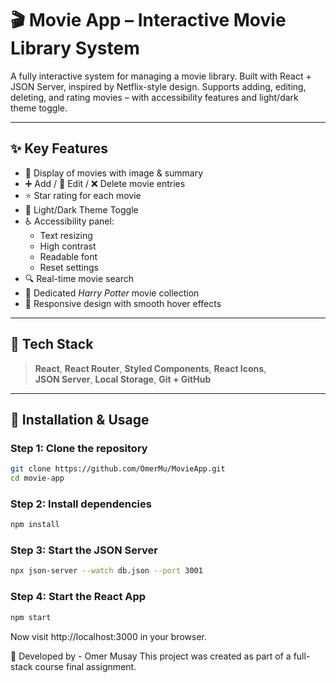 # 🎬 Movie App – Interactive Movie Library System

A fully interactive system for managing a movie library. Built with React + JSON Server, inspired by Netflix-style design. Supports adding, editing, deleting, and rating movies – with accessibility features and light/dark theme toggle.

---

## ✨ Key Features

- 🎥 Display of movies with image & summary  
- ➕ Add / 📝 Edit / ❌ Delete movie entries  
- ⭐ Star rating for each movie  
- 🎨 Light/Dark Theme Toggle  
- ♿ Accessibility panel:  
  - Text resizing  
  - High contrast  
  - Readable font  
  - Reset settings  
- 🔍 Real-time movie search  
- 📂 Dedicated *Harry Potter* movie collection  
- 🧪 Responsive design with smooth hover effects

---

## 🧠 Tech Stack

> **React**, **React Router**, **Styled Components**, **React Icons**,  
> **JSON Server**, **Local Storage**, **Git + GitHub**

---

## 🚀 Installation & Usage

### Step 1: Clone the repository

```bash
git clone https://github.com/OmerMu/MovieApp.git
cd movie-app
```
### Step 2: Install dependencies
```bash
npm install
```
### Step 3: Start the JSON Server
```bash
npx json-server --watch db.json --port 3001
```
### Step 4: Start the React App
```bash
npm start
```
Now visit http://localhost:3000 in your browser.



👤 Developed by - Omer Musay
This project was created as part of a full-stack course final assignment.
